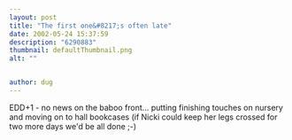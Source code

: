 ```yaml
---
layout: post
title: "The first one&#8217;s often late"
date: 2002-05-24 15:37:59
description: "6290883"
thumbnail: defaultThumbnail.png
alt: ""


author: dug
---
```


<p><span class="caps">EDD</span>+1 - no news on the baboo front... putting finishing touches on nursery and moving on to hall bookcases (if Nicki could keep her legs crossed for two more days we'd be all done ;-)</p>
